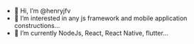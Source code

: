 - 👋 Hi, I’m @henryjfv
- 👀 I’m interested in any js framework and mobile application constructions...
- 🌱 I’m currently NodeJs, React, React Native, flutter...
<!--- - 📫 How to reach me ... --->

<!---
henryjfv/henryjfv is a ✨ special ✨ repository because its `README.md` (this file) appears on your GitHub profile.
You can click the Preview link to take a look at your changes.
--->

